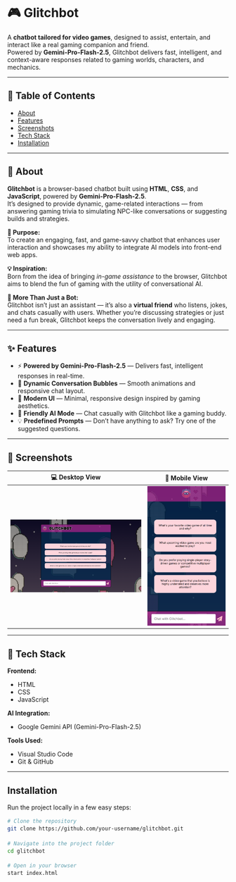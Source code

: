 # 🎮 Glitchbot  

A **chatbot tailored for video games**, designed to assist, entertain, and interact like a real gaming companion and friend.  
Powered by **Gemini-Pro-Flash-2.5**, Glitchbot delivers fast, intelligent, and context-aware responses related to gaming worlds, characters, and mechanics.

---

## 📑 Table of Contents  
- [About](#-about)  
- [Features](#-features)  
- [Screenshots](#-screenshots)  
- [Tech Stack](#-tech-stack)  
- [Installation](#installation)  
---

## 📘 About  
**Glitchbot** is a browser-based chatbot built using **HTML**, **CSS**, and **JavaScript**, powered by **Gemini-Pro-Flash-2.5**.  
It’s designed to provide dynamic, game-related interactions — from answering gaming trivia to simulating NPC-like conversations or suggesting builds and strategies.

**🎯 Purpose:**  
To create an engaging, fast, and game-savvy chatbot that enhances user interaction and showcases my ability to integrate AI models into front-end web apps.

**💡 Inspiration:**  
Born from the idea of bringing *in-game assistance* to the browser, Glitchbot aims to blend the fun of gaming with the utility of conversational AI.

**🤝 More Than Just a Bot:**  
Glitchbot isn’t just an assistant — it’s also a **virtual friend** who listens, jokes, and chats casually with users. Whether you’re discussing strategies or just need a fun break, Glitchbot keeps the conversation lively and engaging.

---

## ✨ Features  
- ⚡ **Powered by Gemini-Pro-Flash-2.5** — Delivers fast, intelligent responses in real-time.  
- 💬 **Dynamic Conversation Bubbles** — Smooth animations and responsive chat layout.  
- 🌈 **Modern UI** — Minimal, responsive design inspired by gaming aesthetics.  
- 🤖 **Friendly AI Mode** — Chat casually with Glitchbot like a gaming buddy.  
- 💡 **Predefined Prompts** — Don’t have anything to ask? Try one of the suggested questions.  

---

## 📸 Screenshots  

| 💻 Desktop View | 📱 Mobile View |
|:----------------:|:--------------:|
| ![Desktop Screenshot](screenshots/screenshot1.png) | ![Mobile Screenshot](screenshots/screenshot2.png) |

---

## 🧰 Tech Stack  

**Frontend:**  
- HTML  
- CSS  
- JavaScript  

**AI Integration:**  
- Google Gemini API (Gemini-Pro-Flash-2.5)

**Tools Used:**  
- Visual Studio Code  
- Git & GitHub  

---

## Installation  

Run the project locally in a few easy steps:

```bash
# Clone the repository
git clone https://github.com/your-username/glitchbot.git

# Navigate into the project folder
cd glitchbot

# Open in your browser
start index.html
